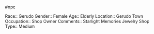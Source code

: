 #npc 

Race:: Gerudo
Gender:: Female
Age:: Elderly
Location:: Gerudo Town
Occupation:: Shop Owner
Comments:: Starlight Memories Jewelry Shop
Type:: Medium
